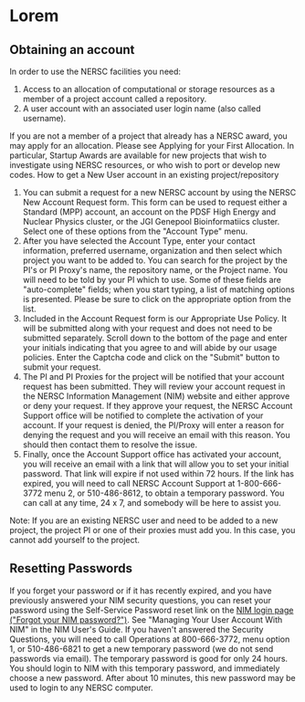 # Lorem

## Obtaining an account

In order to use the NERSC facilities you need:

 1. Access to an allocation of computational or storage resources as a member
of a project account called a repository.
 2. A user account with an associated user login name (also called username).

If you are not a member of a project that already has a NERSC award, you may
apply for an allocation. Please see Applying for your First Allocation. In
particular, Startup Awards are available for new projects that wish to
investigate using NERSC resources, or who wish to port or develop new codes.
How to get a New User account in an existing project/repository

 1. You can submit a request for a new NERSC account by using the NERSC New
Account Request form. This form can be used to request either a Standard (MPP)
account, an account on the PDSF High Energy and Nuclear Physics cluster, or the
JGI Genepool Bioinformatiics cluster. Select one of these options from the
"Account Type" menu.
 2. After you have selected the Account Type, enter your contact information,
preferred username, organization and then select which project you want to be
added to. You can search for the project by the PI's or PI Proxy's name, the
repository name, or the Project name. You will need to be told by your PI which
to use. Some of these fields are "auto-complete" fields; when you start typing,
a list of matching options is presented. Please be sure to click on the
appropriate option from the list.
 3. Included in the Account Request form is our Appropriate Use Policy. It will
be submitted along with your request and does not need to be submitted
separately. Scroll down to the bottom of the page and enter your initials
indicating that you agree to and will abide by our usage policies. Enter the
Captcha code and click on the "Submit" button to submit your request.
 4. The PI and PI Proxies for the project will be notified that your account
request has been submitted. They will review your account request in the NERSC
Information Management (NIM) website and either approve or deny your request.
If they approve your request, the NERSC Account Support office will be notified
to complete the activation of your account. If your request is denied, the
PI/Proxy will enter a reason for denying the request and you will receive an
email with this reason. You should then contact them to resolve the issue.
 5. Finally, once the Account Support office has activated your account, you
will receive an email with a link that will allow you to set your initial
password. That link will expire if not used within 72 hours. If the link has
expired, you will need to call NERSC Account Support at 1-800-666-3772 menu 2,
or 510-486-8612, to obtain a temporary password. You can call at any time, 24 x
7, and somebody will be here to assist you.

Note: If you are an existing NERSC user and need to be added to a new project,
the project PI or one of their proxies must add you. In this case, you cannot
add yourself to the project.


## Resetting Passwords

If you forget your password or if it has recently expired, and you have
previously answered your NIM security questions, you can reset your password
using the Self-Service Password reset link on the [NIM login page ("Forgot your
NIM password?")](https://nim.nersc.gov). See "Managing Your User Account With
NIM" in the NIM User's Guide.  If you haven't answered the Security Questions,
you will need to call Operations at 800-666-3772, menu option 1, or
510-486-6821 to get a new temporary password (we do not send passwords via
email).  The temporary password is good for only 24 hours.  You should login to
NIM with this temporary password, and immediately choose a new password. After
about 10 minutes, this new password may be used to login to any NERSC computer.
